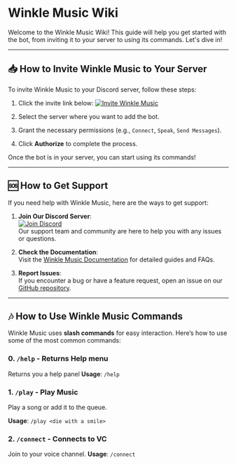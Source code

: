 # Winkle Music Wiki

Welcome to the Winkle Music Wiki! This guide will help you get started with the bot, from inviting it to your server to using its commands. Let's dive in!

---

## 📥 How to Invite Winkle Music to Your Server

To invite Winkle Music to your Discord server, follow these steps:

1. Click the invite link below:
   [![Invite Winkle Music](https://img.shields.io/badge/Invite-Winkle_Music-7289DA?style=for-the-badge&logo=discord)](https://discord.com/oauth2/authorize?client_id=1015957171919388714&permissions=1759218604441591&response_type=code&redirect_uri=https://discord.gg/winklemusic&scope=bot)

2. Select the server where you want to add the bot.
3. Grant the necessary permissions (e.g., `Connect`, `Speak`, `Send Messages`).
4. Click **Authorize** to complete the process.

Once the bot is in your server, you can start using its commands!

---

## 🆘 How to Get Support

If you need help with Winkle Music, here are the ways to get support:

1. **Join Our Discord Server**:  
   [![Join Discord](https://img.shields.io/badge/Join-Discord-7289DA?style=for-the-badge&logo=discord)](https://discord.gg/winklemusic)  
   Our support team and community are here to help you with any issues or questions.

2. **Check the Documentation**:  
   Visit the [Winkle Music Documentation](https://github.com/winklemusic/winklemusic/wiki) for detailed guides and FAQs.

3. **Report Issues**:  
   If you encounter a bug or have a feature request, open an issue on our [GitHub repository](https://github.com/winklemusic/winklemusic/issues).

---

## 🎶 How to Use Winkle Music Commands

Winkle Music uses **slash commands** for easy interaction. Here’s how to use some of the most common commands:

### 0. `/help` - Returns Help menu
Returns you a help panel
**Usage**: `/help`


### 1. `/play` - Play Music
Play a song or add it to the queue.

**Usage**: `/play <die with a smile>`

### 2. `/connect` - Connects to VC
Join to your voice channel.
**Usage**: `/connect`
